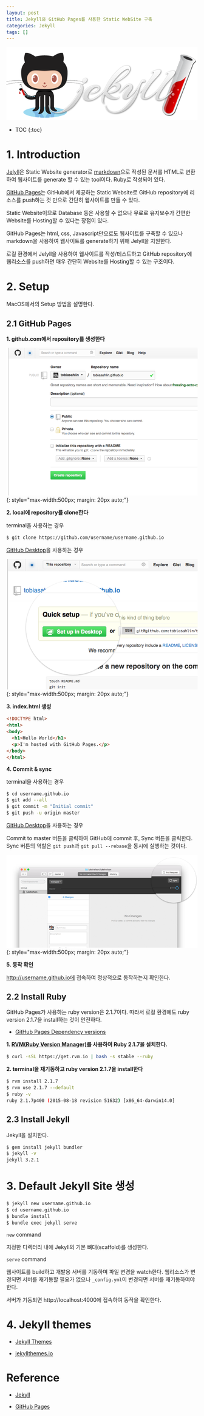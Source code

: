 ```yaml
---
layout: post
title: Jekyll와 GitHub Pages를 사용한 Static WebSite 구축
categories: Jekyll
tags: []
---
```


![jekyll Logo](/img/jekyll.png)

* TOC
{:toc}

# 1. Introduction

[Jelyll](http://jekyllrb.com/)은 Static Website generator로 [markdown](https://daringfireball.net/projects/markdown/)으로 작성된 문서를 HTML로 변환하여 웹사이트를 generate 할 수 있는 tool이다. Ruby로 작성되어 있다.

[GitHub Pages](https://pages.github.com/)는 GitHub에서 제공하는 Static Website로 GitHub repository에 리소스를 push하는 것 만으로 간단히 웹사이트를 만들 수 있다.

Static Website이므로 Database 등은 사용할 수 없으나 무료로 유지보수가 간편한 Website를 Hosting할 수 있다는 장점이 있다.

GitHub Pages는 html, css, Javascript만으로도 웹사이트를 구축할 수 있으나 markdown을 사용하여 웹사이트를 generate하기 위해 Jelyll을 지원한다.

로컬 환경에서 Jelyll을 사용하여 웹사이트를 작성/테스트하고 GitHub repository에 웹리소스를 push하면 매우 간단히 Website를 Hosting할 수 있는 구조이다.

# 2. Setup

MacOS에서의 Setup 방법을 설명한다.

## 2.1 GitHub Pages

**1. github.com에서 repository를 생성한다**

![Repository 생성](/img/user-repo.png)
{: style="max-width:500px; margin: 20px auto;"}

**2. local에 repository를 clone한다**

terminal을 사용하는 경우

```bash
$ git clone https://github.com/username/username.github.io
```

[GitHub Desktop](https://central.github.com/mac/latest)을 사용하는 경우

![clone repository](/img/setup-in-desktop.png)
{: style="max-width:500px; margin: 20px auto;"}

**3. index.html 생성**

```html
<!DOCTYPE html>
<html>
<body>
  <h1>Hello World</h1>
  <p>I'm hosted with GitHub Pages.</p>
</body>
</html>
```

**4. Commit & sync**

terminal을 사용하는 경우

```bash
$ cd username.github.io
$ git add --all
$ git commit -m "Initial commit"
$ git push -u origin master
```

[GitHub Desktop](https://central.github.com/mac/latest)을 사용하는 경우

Commit to master 버튼을 클릭하여 GitHub에 commit 후, Sync 버튼을 클릭한다. Sync 버튼의 역할은 `git push`과 `git pull --rebase`을 동시에 실행하는 것이다.

![Commit & sync](/img/sync-mac.png)
{: style="max-width:500px; margin: 20px auto;"}

**5. 동작 확인**

http://username.github.io에 접속하여 정상적으로 동작하는지 확인한다.

## 2.2 Install Ruby

GitHub Pages가 사용하는 ruby version은 2.1.7이다. 따라서 로컬 환경에도 ruby version 2.1.7을 install하는 것이 안전하다.

- [GitHub Pages Dependency versions](https://pages.github.com/versions/)

**1. [RVM(Ruby Version Manager)](https://rvm.io/)를 사용하여 Ruby 2.1.7을 설치한다.**

```bash
$ curl -sSL https://get.rvm.io | bash -s stable --ruby
```

**2. terminal을 재기동하고 ruby version 2.1.7을 install한다**

```bash
$ rvm install 2.1.7
$ rvm use 2.1.7 --default
$ ruby -v
ruby 2.1.7p400 (2015-08-18 revision 51632) [x86_64-darwin14.0]
```

## 2.3 Install Jekyll

Jekyll을 설치한다.

```bash
$ gem install jekyll bundler
$ jekyll -v
jekyll 3.2.1
```

# 3. Default Jekyll Site 생성

```bash
$ jekyll new username.github.io
$ cd username.github.io
$ bundle install
$ bundle exec jekyll serve
```

`new` command

지정한 디렉터리 내에 Jekyll의 기본 뼈대(scaffold)를 생성한다.

`serve` command

웹사이트를 build하고 개발용 서버를 기동하며 파일 변경을 watch한다. 웹리소스가 변경되면 서버를 재기동할 필요가 없으나 `_config.yml`이 변경되면 서버를 재기동하여야 한다.

서버가 기동되면 http://localhost:4000에 접속하여 동작을 확인한다.

# 4. Jekyll themes

- [Jekyll Themes](http://jekyllthemes.org/)

- [jekyllthemes.io](https://jekyllthemes.io/)

# Reference

- [Jekyll](https://jekyllrb.com/)

- [GitHub Pages](https://pages.github.com/)
